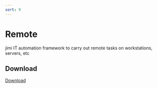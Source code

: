 ```yaml
---
sort: 9
---
```


# Remote

jimi IT automation framework to carry out remote tasks on workstations, servers, etc

## Download

[Download](https://github.com/z1pti3/jimiPlugin-remote)

